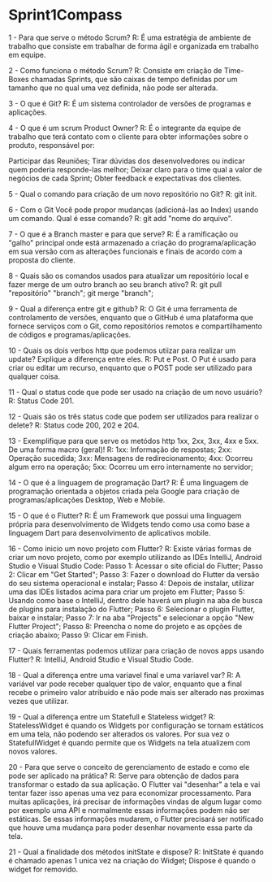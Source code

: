 # Sprint1Compass

1 - Para que serve o método Scrum?
R: É uma estratégia de ambiente de trabalho que consiste em trabalhar de forma ágil e organizada em trabalho em equipe.

2 - Como funciona o método Scrum?
R: Consiste em criação de Time-Boxes chamadas Sprints, que são caixas de tempo definidas por um tamanho que no qual uma vez definida, não pode ser alterada.

3 - O que é Git? 
R: É um sistema controlador de versões de programas e aplicações.

4 - O que é um scrum Product Owner? 
R: É o integrante da equipe de trabalho que terá contato com o cliente para obter informações sobre o produto, responsável por:

Participar das Reuniões;
Tirar dúvidas dos desenvolvedores ou indicar quem poderia responde-las melhor;
Deixar claro para o time qual a valor de negócios de cada Sprint;
Obter feedback e expectativas dos clientes.

5 - Qual o comando para criação de um novo repositório no Git? 
R: git init.

6 - Com o Git Você pode propor mudanças (adicioná-las ao Index) usando um comando. Qual é esse comando?
R: git add "nome do arquivo".

7 - O que é a Branch master e para que serve?
R: É a ramificação ou "galho" principal onde está armazenado a criação do programa/aplicação em sua versão com as alterações funcionais e finais de acordo com a proposta do cliente.

8 - Quais são os comandos usados para atualizar um repositório local e fazer merge de um outro branch ao seu branch ativo? 
R: git pull "repositório" "branch";
   git merge "branch";

9 - Qual a diferença entre git e github? 
R: O Git é uma ferramenta de controlamento de versões, enquanto que o GitHub é uma plataforma que fornece serviços com o Git, como repositórios remotos e compartilhamento de códigos e programas/aplicações.

10 - Quais os dois verbos http que podemos utiizar para realizar um update? Explique a diferença entre eles.
R: Put e Post. O Put é usado para criar ou editar um recurso, enquanto que o POST pode ser utilizado para qualquer coisa.

11 - Qual o status code que pode ser usado na criação de um novo usuário? 
R: Status Code 201.

12 - Quais são os três status code que podem ser utilizados para realizar o delete? 
R: Status code 200, 202 e 204.

13 - Exemplifique para que serve os metódos http 1xx, 2xx, 3xx, 4xx e 5xx. De uma forma macro (geral)! 
R: 
1xx: Informação de respostas;
2xx: Operação sucedida;
3xx: Mensagens de redirecionamento;
4xx: Ocorreu algum erro na operação;
5xx: Ocorreu um erro internamente no servidor;

14 - O que é a linguagem de programação Dart?
R: É uma linguagem de programação orientada a objetos criada pela Google para criação de programas/aplicações Desktop, Web e Mobile.

15 - O que é o Flutter?
R: É um Framework que possui uma linguagem própria para desenvolvimento de Widgets tendo como usa como base a linguagem Dart para desenvolvimento de aplicativos mobile.

16 - Como inicio um novo projeto com Flutter?
R: Existe várias formas de criar um novo projeto, como por exemplo utilizando as IDEs IntelliJ, Android Studio e Visual Studio Code:
Passo 1: Acessar o site oficial do Flutter;
Passo 2: Clicar em "Get Started";
Passo 3: Fazer o download do Flutter da versão do seu sistema operacional e instalar;
Passo 4: Depois de instalar, utilizar uma das IDEs listados acima para criar um projeto em Flutter;
Passo 5: Usando como base o IntelliJ, dentro dele haverá um plugin na aba de busca de plugins para instalação do Flutter;
Passo 6: Selecionar o plugin Flutter, baixar e instalar;
Passo 7: Ir na aba "Projects" e selecionar a opção "New Flutter Project";
Passo 8: Preencha o nome do projeto e as opções de criação abaixo;
Passo 9: Clicar em Finish.

17 - Quais ferramentas podemos utilizar para criação de novos apps usando Flutter?
R: IntelliJ, Android Studio e Visual Studio Code.

18 - Qual a diferença entre uma variavel final e uma variavel var?
R: A variável var pode receber qualquer tipo de valor, enquanto que a final recebe o primeiro valor atribuido e não pode mais ser alterado nas proximas vezes que utilizar.

19 - Qual a diferença entre um Statefull e Stateless widget?
R: StatelessWidget é quando os Widgets por configuração se tornam estáticos em uma tela, não podendo ser alterados os valores. Por sua vez o StatefullWidget é quando permite que os Widgets na tela atualizem com novos valores.

20 - Para que serve o conceito de gerenciamento de estado e como ele pode ser aplicado na prática?
R: Serve para obtenção de dados para transformar o estado da sua aplicação. O Flutter vai "desenhar" a tela e vai tentar fazer isso apenas uma vez para economizar processamento. 
Para muitas aplicações, irá precisar de informações vindas de algum lugar como por exemplo uma API e normalmente essas informações podem não ser estáticas.
Se essas informações mudarem, o Flutter precisará ser notificado que houve uma mudança para poder desenhar novamente essa parte da tela.


21 - Qual a finalidade dos métodos initState e dispose?
R: InitState é quando é chamado apenas 1 unica vez na criação do Widget;
   Dispose é quando o widget for removido.